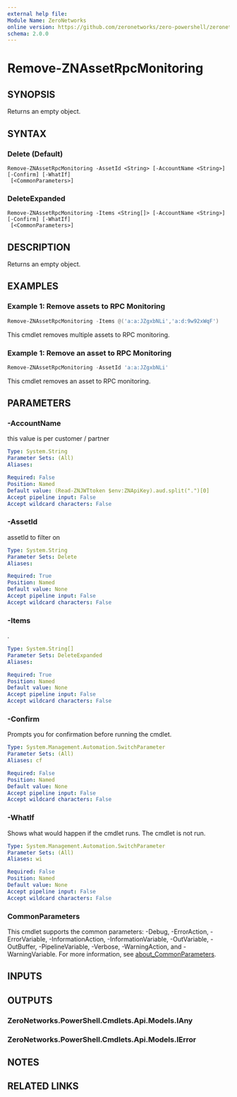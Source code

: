 ```yaml
---
external help file:
Module Name: ZeroNetworks
online version: https://github.com/zeronetworks/zero-powershell/zeronetworks/remove-znassetrpcmonitoring
schema: 2.0.0
---
```


# Remove-ZNAssetRpcMonitoring

## SYNOPSIS
Returns an empty object.

## SYNTAX

### Delete (Default)
```
Remove-ZNAssetRpcMonitoring -AssetId <String> [-AccountName <String>] [-Confirm] [-WhatIf]
 [<CommonParameters>]
```

### DeleteExpanded
```
Remove-ZNAssetRpcMonitoring -Items <String[]> [-AccountName <String>] [-Confirm] [-WhatIf]
 [<CommonParameters>]
```

## DESCRIPTION
Returns an empty object.

## EXAMPLES

### Example 1: Remove assets to RPC Monitoring
```powershell
Remove-ZNAssetRpcMonitoring -Items @('a:a:JZgxbNLi','a:d:9w92xWqF')
```

This cmdlet removes multiple assets to RPC monitoring.

### Example 1: Remove an asset to RPC Monitoring
```powershell
Remove-ZNAssetRpcMonitoring -AssetId 'a:a:JZgxbNLi'
```

This cmdlet removes an asset to RPC monitoring.

## PARAMETERS

### -AccountName
this value is per customer / partner

```yaml
Type: System.String
Parameter Sets: (All)
Aliases:

Required: False
Position: Named
Default value: (Read-ZNJWTtoken $env:ZNApiKey).aud.split(".")[0]
Accept pipeline input: False
Accept wildcard characters: False
```

### -AssetId
assetId to filter on

```yaml
Type: System.String
Parameter Sets: Delete
Aliases:

Required: True
Position: Named
Default value: None
Accept pipeline input: False
Accept wildcard characters: False
```

### -Items
.

```yaml
Type: System.String[]
Parameter Sets: DeleteExpanded
Aliases:

Required: True
Position: Named
Default value: None
Accept pipeline input: False
Accept wildcard characters: False
```

### -Confirm
Prompts you for confirmation before running the cmdlet.

```yaml
Type: System.Management.Automation.SwitchParameter
Parameter Sets: (All)
Aliases: cf

Required: False
Position: Named
Default value: None
Accept pipeline input: False
Accept wildcard characters: False
```

### -WhatIf
Shows what would happen if the cmdlet runs.
The cmdlet is not run.

```yaml
Type: System.Management.Automation.SwitchParameter
Parameter Sets: (All)
Aliases: wi

Required: False
Position: Named
Default value: None
Accept pipeline input: False
Accept wildcard characters: False
```

### CommonParameters
This cmdlet supports the common parameters: -Debug, -ErrorAction, -ErrorVariable, -InformationAction, -InformationVariable, -OutVariable, -OutBuffer, -PipelineVariable, -Verbose, -WarningAction, and -WarningVariable. For more information, see [about_CommonParameters](http://go.microsoft.com/fwlink/?LinkID=113216).

## INPUTS

## OUTPUTS

### ZeroNetworks.PowerShell.Cmdlets.Api.Models.IAny

### ZeroNetworks.PowerShell.Cmdlets.Api.Models.IError

## NOTES

## RELATED LINKS

